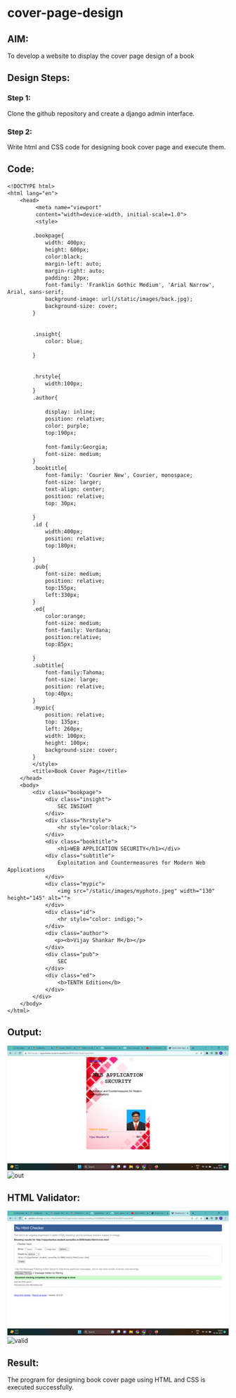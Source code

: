 # cover-page-design
## AIM:
To develop a website to display the cover page design of a book

## Design Steps:

### Step 1:
Clone the github repository and create a django admin interface.

### Step 2:
Write html and CSS code for designing book cover page and execute them.

## Code:
```
<!DOCTYPE html>
<html lang="en">
    <head>
         <meta name="viewport" 
         content="width=device-width, initial-scale=1.0">
         <style>

        .bookpage{
            width: 400px;
            height: 600px;
            color:black;
            margin-left: auto;
            margin-right: auto;
            padding: 20px;
            font-family: 'Franklin Gothic Medium', 'Arial Narrow', Arial, sans-serif;
            background-image: url(/static/images/back.jpg);
            background-size: cover;
        }
            

        .insight{
            color: blue;

        }

        
        .hrstyle{
            width:100px;
        }
        .author{
        
            display: inline;
            position: relative;
            color: purple;
            top:190px;
            
            font-family:Georgia;
            font-size: medium;
        }
        .booktitle{
            font-family: 'Courier New', Courier, monospace;
            font-size: larger;
            text-align: center;
            position: relative;
            top: 30px;
        
        }
        .id {
            width:400px;
            position: relative;
            top:180px;
            
        }
        .pub{
            font-size: medium;
            position: relative;
            top:155px;
            left:330px;
        }
        .ed{
            color:orange;
            font-size: medium;
            font-family: Verdana;
            position:relative;
            top:85px;

        }
        .subtitle{
            font-family:Tahoma;
            font-size: large;
            position: relative;
            top:40px;
        }
        .mypic{
            position: relative;
            top: 135px;
            left: 260px;
            width: 100px;
            height: 100px;
            background-size: cover;
        }
        </style>
        <title>Book Cover Page</title>
    </head>
    <body>
        <div class="bookpage">
            <div class="insight">
                SEC INSIGHT
            </div>
            <div class="hrstyle">
                <hr style="color:black;">
            </div>
            <div class="booktitle">
                <h1>WEB APPLICATION SECURITY</h1></div>
            <div class="subtitle">
                Exploitation and Countermeasures for Modern Web Applications
            </div>
            <div class="mypic">
                <img src="/static/images/myphoto.jpeg" width="130" height="145" alt="">
            </div>
            <div class="id">
                <hr style="color: indigo;">
            </div>
            <div class="author">
               <p><b>Vijay Shankar M</b></p>
            </div>
            <div class="pub">
                SEC
            </div>
            <div class="ed">
                <b>TENTH Edition</b>
            </div>
        </div>
    </body>
</html>
```

## Output:
![Output](./out.png)
![out](https://github.com/VijayShankar10/cover-page-design/assets/121999019/2e56a229-d3d9-49d2-85f6-fca00b91b6ce)


## HTML Validator:
![HTML Validator](./valid.png)
![valid](https://github.com/VijayShankar10/cover-page-design/assets/121999019/ccc8afaa-1904-4f1e-bfea-0942d2a4a87a)


## Result:
The program for designing book cover page using HTML and CSS is executed successfully.
